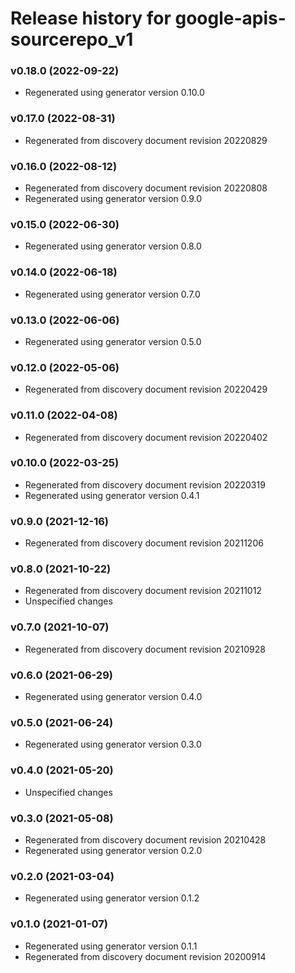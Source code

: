 # Release history for google-apis-sourcerepo_v1

### v0.18.0 (2022-09-22)

* Regenerated using generator version 0.10.0

### v0.17.0 (2022-08-31)

* Regenerated from discovery document revision 20220829

### v0.16.0 (2022-08-12)

* Regenerated from discovery document revision 20220808
* Regenerated using generator version 0.9.0

### v0.15.0 (2022-06-30)

* Regenerated using generator version 0.8.0

### v0.14.0 (2022-06-18)

* Regenerated using generator version 0.7.0

### v0.13.0 (2022-06-06)

* Regenerated using generator version 0.5.0

### v0.12.0 (2022-05-06)

* Regenerated from discovery document revision 20220429

### v0.11.0 (2022-04-08)

* Regenerated from discovery document revision 20220402

### v0.10.0 (2022-03-25)

* Regenerated from discovery document revision 20220319
* Regenerated using generator version 0.4.1

### v0.9.0 (2021-12-16)

* Regenerated from discovery document revision 20211206

### v0.8.0 (2021-10-22)

* Regenerated from discovery document revision 20211012
* Unspecified changes

### v0.7.0 (2021-10-07)

* Regenerated from discovery document revision 20210928

### v0.6.0 (2021-06-29)

* Regenerated using generator version 0.4.0

### v0.5.0 (2021-06-24)

* Regenerated using generator version 0.3.0

### v0.4.0 (2021-05-20)

* Unspecified changes

### v0.3.0 (2021-05-08)

* Regenerated from discovery document revision 20210428
* Regenerated using generator version 0.2.0

### v0.2.0 (2021-03-04)

* Regenerated using generator version 0.1.2

### v0.1.0 (2021-01-07)

* Regenerated using generator version 0.1.1
* Regenerated from discovery document revision 20200914

